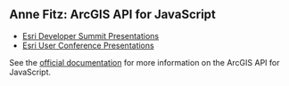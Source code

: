 ## Anne Fitz: ArcGIS API for JavaScript

- [Esri Developer Summit Presentations](https://annelfitz.github.io/DevSummit-presentations/)
- [Esri User Conference Presentations](https://annelfitz.github.io/UC-presentations/)

See the [official documentation](https://developers.arcgis.com/javascript/) for more information on the ArcGIS API for JavaScript.
